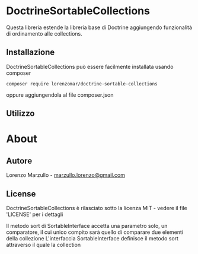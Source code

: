 DoctrineSortableCollections
=============================

Questa libreria estende la libreria base di Doctrine aggiungendo funzionalità di ordinamento alle collections.

Installazione
-------------

DoctrineSortableCollections può essere facilmente installata usando composer

```
composer require lorenzomar/doctrine-sortable-collections
```

oppure aggiungendola al file composer.json

Utilizzo
--------

About
=====

Autore
------

Lorenzo Marzullo - <marzullo.lorenzo@gmail.com>

License
-------

DoctrineSortableCollections è rilasciato sotto la licenza MIT - vedere il file 'LICENSE' per i dettagli


Il metodo sort di SortableInterface accetta una parametro solo, un comparatore, il cui unico compito sarà quello di comparare due elementi della collezione
L'interfaccia SortableInterface definisce il metodo sort attraverso il quale la collection
